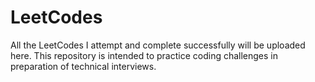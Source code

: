# LeetCodes
All the LeetCodes I attempt and complete successfully will be uploaded here. This repository is intended to practice coding challenges in preparation of technical interviews.
